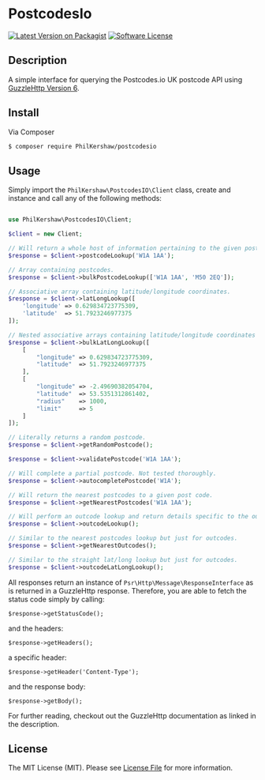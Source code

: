 # PostcodesIo

[![Latest Version on Packagist][ico-version]][link-packagist]
[![Software License][ico-license]](LICENSE.md)

## Description

A simple interface for querying the Postcodes.io UK postcode API using [GuzzleHttp Version 6](http://docs.guzzlephp.org/en/latest/index.html).

## Install

Via Composer

``` bash
$ composer require PhilKershaw/postcodesio
```

## Usage

Simply import the `PhilKershaw\PostcodesIO\Client` class, create and instance and call any of the following methods:

``` php

use PhilKershaw\PostcodesIO\Client;

$client = new Client;

// Will return a whole host of information pertaining to the given post code.
$response = $client->postcodeLookup('W1A 1AA');

// Array containing postcodes.
$response = $client->bulkPostcodeLookup(['W1A 1AA', 'M50 2EQ']);

// Associative array containing latitude/longitude coordinates.
$response = $client->latLongLookup([
    'longitude' => 0.629834723775309,
    'latitude'  => 51.7923246977375
]);

// Nested associative arrays containing latitude/longitude coordinates and optional radius and limit. Radius will limit the range of the search and limit will, well, limit the number of results for a particular latitude/longitude lookup.
$response = $client->bulkLatLongLookup([
    [
        "longitude" => 0.629834723775309,
        "latitude"  => 51.7923246977375
    ],
    [
        "longitude" => -2.49690382054704,
        "latitude"  => 53.5351312861402,
        "radius"    => 1000,
        "limit"     => 5
    ]
]);

// Literally returns a random postcode.
$response = $client->getRandomPostcode();

$response = $client->validatePostcode('W1A 1AA');

// Will complete a partial postcode. Not tested thoroughly.
$response = $client->autocompletePostcode('W1A');

// Will return the nearest postcodes to a given post code.
$response = $client->getNearestPostcodes('W1A 1AA');

// Will perform an outcode lookup and return details specific to the outcode. NB The outcode refers to the first portion of the postcode. For example 'W1A' is the outcode in 'W1A 1AA'.
$response = $client->outcodeLookup();

// Similar to the nearest postcodes lookup but just for outcodes.
$response = $client->getNearestOutcodes();

// Similar to the straight lat/long lookup but just for outcodes.
$response = $client->outcodeLatLongLookup();

```

All responses return an instance of `Psr\Http\Message\ResponseInterface` as is returned in a GuzzleHttp response. Therefore, you are able to fetch the status code simply by calling:
```
$response->getStatusCode();
```
and the headers:
```
$response->getHeaders();
```
a specific header:
```
$response->getHeader('Content-Type');
```
and the response body:
```
$response->getBody();
```

For further reading, checkout out the GuzzleHttp documentation as linked in the description.

## License

The MIT License (MIT). Please see [License File](LICENSE.md) for more information.

[ico-version]: https://img.shields.io/packagist/v/philkershaw/postcodesio.svg?style=flat-square
[ico-license]: https://img.shields.io/badge/license-MIT-brightgreen.svg?style=flat-square
[ico-travis]: https://img.shields.io/travis/philkershaw/postcodesio/master.svg?style=flat-square
[ico-scrutinizer]: https://img.shields.io/scrutinizer/coverage/g/philkershaw/postcodesio.svg?style=flat-square
[ico-code-quality]: https://img.shields.io/scrutinizer/g/philkershaw/postcodesio.svg?style=flat-square
[ico-downloads]: https://img.shields.io/packagist/dt/philkershaw/postcodesio.svg?style=flat-square

[link-packagist]: https://packagist.org/packages/philkershaw/postcodesio
[link-travis]: https://travis-ci.org/philkershaw/postcodesio
[link-scrutinizer]: https://scrutinizer-ci.com/g/philkershaw/postcodesio/code-structure
[link-code-quality]: https://scrutinizer-ci.com/g/philkershaw/postcodesio
[link-downloads]: https://packagist.org/packages/philkershaw/postcodesio
[link-author]: https://github.com/PhilKershaw
[link-contributors]: ../../contributors
